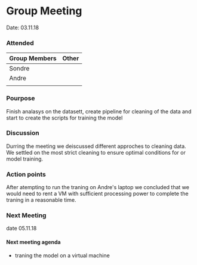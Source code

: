 # Group Meeting

Date: 03.11.18

### Attended
| Group Members  | Other |
| ------------- | -------- |
| Sondre |  |
| Andre |
| |

### Pourpose
Finish analasys on the datasett, create pipeline for cleaning of the data and start to create the scripts for training the model

### Discussion
Durring the meeting we deiscussed different approches to cleaning data. We settled on the most strict cleaning to ensure optimal conditions for or model training.

### Action points
After atempting to run the traning on Andre's laptop we concluded that we would need to rent a VM with sufficient processing power to complete the traning in a reasonable time.

### Next Meeting
  date 05.11.18
  #### Next meeting agenda
  - traning the model on a virtual machine
